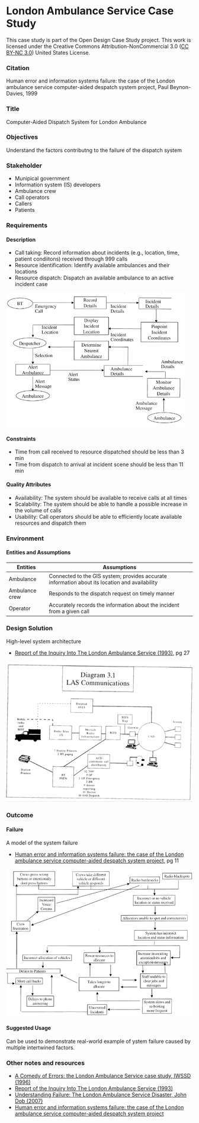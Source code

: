 # London Ambulance Service Case Study

This case study is part of the Open Design Case Study project. This work is licensed under the Creative Commons Attribution-NonCommercial 3.0 ([CC BY-NC 3.0](https://creativecommons.org/licenses/by-nc/3.0/us/)) United States License.

### Citation

Human error and information systems failure: the case of the London ambulance service computer-aided despatch system project, Paul Beynon-Davies, 1999

### Title

Computer-Aided Dispatch System for London Ambulance

### Objectives

Understand the factors contributng to the failure of the dispatch system

### Stakeholder

- Munipical government
- Information system (IS) developers
- Ambulance crew
- Call operators
- Callers
- Patients

### Requirements

#### Description

- Call taking: Record information about incidents (e.g., location, time, patient condiitons) received through 999 calls
- Resource identification: Identify available ambulances and their locations
- Resource dispatch: Dispatch an available ambulance to an active incident case

![Requirement](london-requirement.png)

#### Constraints

- Time from call received to resource dispatched should be less than 3 min 
- Time from dispatch to arrival at incident scene should be less than 11 min 

#### Quality Attributes

- Availability: The system should be available to receive calls at all times
- Scalability: The system should be able to handle a possible increase in the volume of calls
- Usability: Call operators should be able to efficiently locate available resources and dispatch them

### Environment

#### Entities and Assumptions

| Entities  | Assumptions  |
|---|---|
|  Ambulance | Connected to the GIS system; provides accurate information about its location and availability  |
| Ambulance crew | Responds to the dispatch request on timely manner  |
| Operator  | Accurately records the information about the incident from a given call |

### Design Solution

High-level system architecture 
- [Report of the Inquiry Into The London Ambulance Service (1993)](http://www0.cs.ucl.ac.uk/staff/A.Finkelstein/las/lascase0.9.pdf), pg 27

![High-level Architecture](high-level.png)


### Outcome

#### Failure

A model of the system failure
- [Human error and information systems failure: the case of the London ambulance service computer-aided despatch system project](http://bedford-computing.co.uk/learning/wp-content/uploads/2016/09/beynon-davies.pdf), pg 11

![Model of System Failure](failure.png)


#### Suggested Usage

Can be used to demonstrate real-world example of ystem failure caused by multiple intertwined factors. 

### Other notes and resources

- [A Comedy of Errors: the London Ambulance Service case study, IWSSD (1996)](http://www0.cs.ucl.ac.uk/staff/a.finkelstein/papers/lascase.pdf)
- [Report of the Inquiry Into The London Ambulance Service (1993)](http://www0.cs.ucl.ac.uk/staff/A.Finkelstein/las/lascase0.9.pdf)
- [Understanding Failure: The London Ambulance Service Disaster, John Dob (2007)](https://link.springer.com/chapter/10.1007/978-1-84628-626-1_7)
- [Human error and information systems failure: the case of the London ambulance service computer-aided despatch system project](http://bedford-computing.co.uk/learning/wp-content/uploads/2016/09/beynon-davies.pdf)
